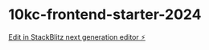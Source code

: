 # 10kc-frontend-starter-2024

[Edit in StackBlitz next generation editor ⚡️](https://stackblitz.com/~/github.com/LuWang9018/10kc-frontend-starter-2024)